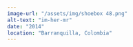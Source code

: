 ```yaml
---
image-url: "/assets/img/shoebox 48.png"
alt-text: "im-her-mr"
date: "2014"
location: "Barranquilla, Colombia"
---
```


